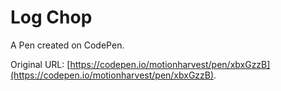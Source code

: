 # Log Chop

A Pen created on CodePen.

Original URL: [https://codepen.io/motionharvest/pen/xbxGzzB](https://codepen.io/motionharvest/pen/xbxGzzB).

